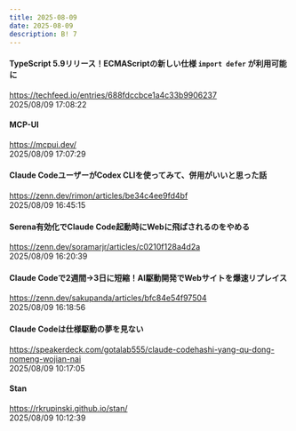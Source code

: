 ```yaml
---
title: 2025-08-09
date: 2025-08-09
description: B! 7
---
```


#### TypeScript 5.9リリース！ECMAScriptの新しい仕様 `import defer` が利用可能に
https://techfeed.io/entries/688fdccbce1a4c33b9906237<br>
2025/08/09 17:08:22<br>


#### MCP-UI
https://mcpui.dev/<br>
2025/08/09 17:07:29<br>


#### Claude CodeユーザーがCodex CLIを使ってみて、併用がいいと思った話
https://zenn.dev/rimon/articles/be34c4ee9fd4bf<br>
2025/08/09 16:45:15<br>


#### Serena有効化でClaude Code起動時にWebに飛ばされるのをやめる
https://zenn.dev/soramarjr/articles/c0210f128a4d2a<br>
2025/08/09 16:20:39<br>


#### Claude Codeで2週間→3日に短縮！AI駆動開発でWebサイトを爆速リプレイス
https://zenn.dev/sakupanda/articles/bfc84e54f97504<br>
2025/08/09 16:18:56<br>


#### Claude Codeは仕様駆動の夢を見ない
https://speakerdeck.com/gotalab555/claude-codehashi-yang-qu-dong-nomeng-wojian-nai<br>
2025/08/09 10:17:05<br>


#### Stan
https://rkrupinski.github.io/stan/<br>
2025/08/09 10:12:39<br>


